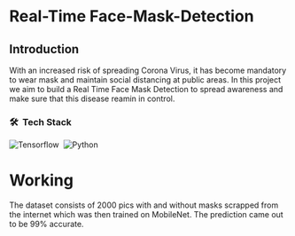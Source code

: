 # Real-Time Face-Mask-Detection

## Introduction 
With an increased risk of spreading Corona Virus, it has become mandatory to wear mask and maintain social distancing at public areas. 
In this project we aim to build a Real Time Face Mask Detection to spread awareness and make sure that this disease reamin in control. 

### 🛠 &nbsp;Tech Stack
![Tensorflow](https://img.shields.io/badge/TensorFlow%20-%23FF6F00.svg?&style=for-the-badge&logo=TensorFlow&logoColor=white)&nbsp;
![Python](https://img.shields.io/badge/python%20-%2314354C.svg?&style=for-the-badge&logo=python&logoColor=white)&nbsp;
<br>

# Working 
The dataset consists of 2000 pics with and without masks scrapped from the internet which was then trained on MobileNet. The prediction came out to be 99% accurate. 

